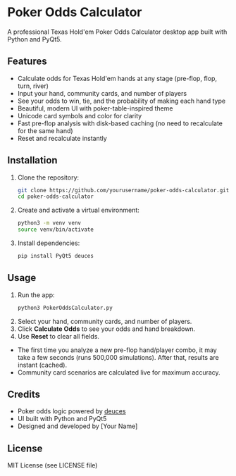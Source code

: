 # Poker Odds Calculator

A professional Texas Hold'em Poker Odds Calculator desktop app built with Python and PyQt5.

## Features
- Calculate odds for Texas Hold'em hands at any stage (pre-flop, flop, turn, river)
- Input your hand, community cards, and number of players
- See your odds to win, tie, and the probability of making each hand type
- Beautiful, modern UI with poker-table-inspired theme
- Unicode card symbols and color for clarity
- Fast pre-flop analysis with disk-based caching (no need to recalculate for the same hand)
- Reset and recalculate instantly

## Installation
1. Clone the repository:
   ```bash
   git clone https://github.com/yourusername/poker-odds-calculator.git
   cd poker-odds-calculator
   ```
2. Create and activate a virtual environment:
   ```bash
   python3 -m venv venv
   source venv/bin/activate
   ```
3. Install dependencies:
   ```bash
   pip install PyQt5 deuces
   ```

## Usage
1. Run the app:
   ```bash
   python3 PokerOddsCalculator.py
   ```
2. Select your hand, community cards, and number of players.
3. Click **Calculate Odds** to see your odds and hand breakdown.
4. Use **Reset** to clear all fields.

- The first time you analyze a new pre-flop hand/player combo, it may take a few seconds (runs 500,000 simulations). After that, results are instant (cached).
- Community card scenarios are calculated live for maximum accuracy.

## Credits
- Poker odds logic powered by [deuces](https://github.com/worldveil/deuces)
- UI built with Python and PyQt5
- Designed and developed by [Your Name]

## License
MIT License (see LICENSE file) 